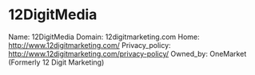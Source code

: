 
# 12DigitMedia

Name: 12DigitMedia
Domain: 12digitmarketing.com
Home: http://www.12digitmarketing.com/
Privacy_policy: http://www.12digitmarketing.com/privacy-policy/
Owned_by: OneMarket (Formerly 12 Digit Marketing)
